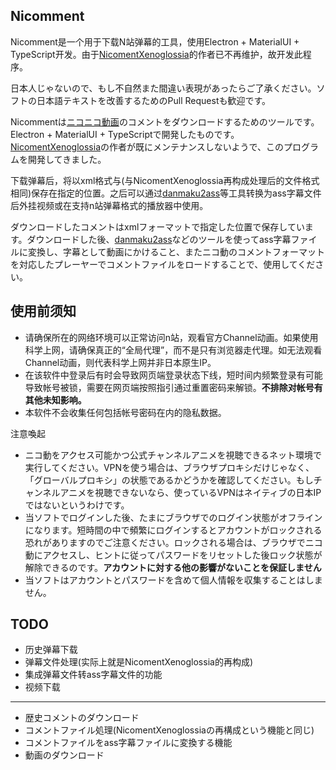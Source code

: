 ## Nicomment

Nicomment是一个用于下载N站弹幕的工具，使用Electron + MaterialUI + TypeScript开发。由于[NicomentXenoglossia](http://xeno.grrr.jp)的作者已不再维护，故开发此程序。

日本人じゃないので、もし不自然また間違い表現があったらご了承ください。ソフトの日本語テキストを改善するためのPull Requestも歓迎です。

Nicommentは[ニコニコ動画](http://www.nicovideo.jp)のコメントをダウンロードするためのツールです。Electron + MaterialUI + TypeScriptで開発したものです。[NicomentXenoglossia](http://xeno.grrr.jp)の作者が既にメンテナンスしないようで、このプログラムを開発してきました。

下载弹幕后，将以xml格式与(与NicomentXenoglossia再构成处理后的文件格式相同)保存在指定的位置。之后可以通过[danmaku2ass](https://github.com/m13253/danmaku2ass)等工具转换为ass字幕文件后外挂视频或在支持n站弹幕格式的播放器中使用。

ダウンロードしたコメントはxmlフォーマットで指定した位置で保存しています。ダウンロードした後、[danmaku2ass](https://github.com/m13253/danmaku2ass)などのツールを使ってass字幕ファイルに変換し、字幕として動画にかけること、またニコ動のコメントフォーマットを対応したプレーヤーでコメントファイルをロードすることで、使用してください。

## 使用前须知

* 请确保所在的网络环境可以正常访问n站，观看官方Channel动画。如果使用科学上网，请确保真正的“全局代理”，而不是只有浏览器走代理。如无法观看Channel动画，则代表科学上网并非日本原生IP。
* 在该软件中登录后有时会导致网页端登录状态下线，短时间内频繁登录有可能导致帐号被锁，需要在网页端按照指引通过重置密码来解锁。**不排除对帐号有其他未知影响。**
* 本软件不会收集任何包括帐号密码在内的隐私数据。

注意喚起

* ニコ動をアクセス可能かつ公式チャンネルアニメを視聴できるネット環境で実行してください。VPNを使う場合は、ブラウザプロキシだけじゃなく、「グローバルプロキシ」の状態であるかどうかを確認してください。もしチャンネルアニメを視聴できないなら、使っているVPNはネイティブの日本IPではないというわけです。
* 当ソフトでログインした後、たまにブラウザでのログイン状態がオフラインになります。短時間の中で頻繁にログインするとアカウントがロックされる恐れがありますのでご注意ください。ロックされる場合は、ブラウザでニコ動にアクセスし、ヒントに従ってパスワードをリセットした後ロック状態が解除できるのです。**アカウントに対する他の影響がないことを保証しません**
* 当ソフトはアカウントとパスワードを含めて個人情報を収集することはしません。

## TODO

* 历史弹幕下载
* 弹幕文件处理(实际上就是NicomentXenoglossia的再构成)
* 集成弹幕文件转ass字幕文件的功能
* 视频下载

---

* 歴史コメントのダウンロード
* コメントファイル処理(NicomentXenoglossiaの再構成という機能と同じ)
* コメントファイルをass字幕ファイルに変換する機能
* 動画のダウンロード
